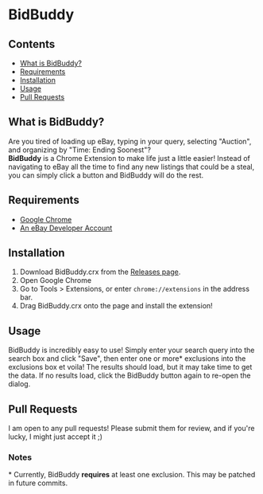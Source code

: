 # BidBuddy

## Contents

 * [What is BidBuddy?](#what-is-bidbuddy)
 * [Requirements](#requirements)
 * [Installation](#installation)
 * [Usage](#usage)
 * [Pull Requests](#pull-requests)

## What is BidBuddy?<a id="what-is-bidbuddy"></a>
Are you tired of loading up eBay, typing in your query, selecting "Auction", and organizing by "Time: Ending Soonest"?<br/>
**BidBuddy** is a Chrome Extension to make life just a little easier! Instead of navigating to eBay all the time to find any new listings that could be a steal, you can simply click a button and BidBuddy will do the rest.

## Requirements<a id="requirements"></a>

 * [Google Chrome](http://google.com/chrome)
 * [An eBay Developer Account](http://developer.ebay.com)

## Installation<a id="installation"></a>

 1. Download BidBuddy.crx from the [Releases page](releases).
 2. Open Google Chrome
 3. Go to Tools > Extensions, or enter `chrome://extensions` in the address bar.
 4. Drag BidBuddy.crx onto the page and install the extension!
 
## Usage<a id="usage"></a>
BidBuddy is incredibly easy to use! Simply enter your search query into the search box and click "Save", then enter one or more\* exclusions into the exclusions box et voila! The results should load, but it may take time to get the data. If no results load, click the BidBuddy button again to re-open the dialog.

## Pull Requests<a id="pull-requests"></a>
I am open to any pull requests! Please submit them for review, and if you're lucky, I might just accept it ;)

### Notes

\* Currently, BidBuddy **requires** at least one exclusion. This may be patched in future commits.
